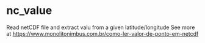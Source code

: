 # nc_value
Read netCDF file and extract valu from a given latitude/longitude
See more at https://www.monolitonimbus.com.br/como-ler-valor-de-ponto-em-netcdf
